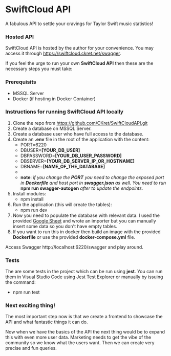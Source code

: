 # SwiftCloud API

A fabulous API to settle your cravings for Taylor Swift music statistics!

### Hosted API
SwiftCloud API is hosted by the author for your convenience.
You may access it through https://swiftcloud.ckret.net/swagger.

If you feel the urge to run your own **SwiftCloud API** then these are the necessary steps you must take:

### Prerequisits

 - MSSQL Server
 - Docker (if hosting in Docker Container)

### Instructions for running SwiftCloud API locally

 1. Clone the repo from https://github.com/CKret/SwiftCloudAPI.git
 2. Create a database on MSSQL Server.
 3. Create a database user who have full access to the database.
 4. Create an **.env** file in the root of the application with the content:
    - PORT=6220
    - DBUSER=**[YOUR_DB_USER]**
    - DBPASSWORD=**[YOUR_DB_USER_PASSWORD]**
    - DBSERVER=**[YOUR_DB_SERVER_IP_OR_HOSTNAME]**
    - DBNAME=**[NAME_OF_THE_DATABASE]**
	- 
    - **note**: *if you change the **PORT** you need to change the exposed port in **Dockerfile** and host port in **swagger.json** as well. You need to run* **npm run swagger-autogen** *after to update the endpoints.*
 5. Install modules:
    - npm install
 6. Run the application (this will create the tables):
    - npm run dev
 7. Now you need to populate the database with relevant data. I used the provided [Google Sheet](https://docs.google.com/spreadsheets/d/1iNGwJWu4ghwM_jP3U81SRU9oneYqN4DTjW7j9t3lMh8/edit) and wrote an importer but you can manually insert some data so you don't have empty tables.
 8. If you want to run this in docker then build an image with the provided **Dockerfile** or use the provided **docker-compose.yml** file.

Access Swagger http://localhost:6220/swagger and play around.

### Tests
The are some tests in the project which can be run using **jest**. You can run them in Visual Studio Code using Jest Test Explorer or manually by issuing the command:
 - npm run test

### Next exciting thing!
The most important step now is that we create a frontend to showcase the API and what fantastic things it can do.

Now when we have the basics of the API the next thing would be to expand this with even more user data.
Marketing needs to get the vibe of the community so we know what the users want.
Then we can create very precise and fun queries.

